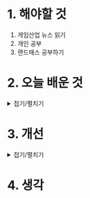 
# 1. 해야할 것

1. 게임산업 뉴스 읽기 
2. 개인 공부  
3. 랜드매스 공부하기



# 2. 오늘 배운 것

<details>
<summary>접기/펼치기</summary>

## 랜드매스
<img width="814" height="420" alt="image" src="https://github.com/user-attachments/assets/fcdbc23b-e04f-4438-8835-dffb4e7d137f" />

<img width="405" height="603" alt="image" src="https://github.com/user-attachments/assets/427ca66e-eba5-4e2e-968a-478ef11f016a" />

<img width="361" height="129" alt="image" src="https://github.com/user-attachments/assets/40e3bc16-23a6-4a02-8dc8-30ad770e60a3" />

<img width="363" height="189" alt="image" src="https://github.com/user-attachments/assets/502c4d3e-b7de-4089-8e01-12f361e57a43" />

## 랜드스케이프 머티리얼
<img width="508" height="384" alt="image" src="https://github.com/user-attachments/assets/dd8cd76c-aeb9-44b4-9cf2-8a99ef1a37ec" />

<img width="470" height="529" alt="image" src="https://github.com/user-attachments/assets/41bb9043-49ff-4e7c-8d37-d3725c3ee4fc" />

<img width="505" height="473" alt="image" src="https://github.com/user-attachments/assets/03ca6238-1f26-44e1-abb9-ce3353c8c78f" />

---
<img width="1518" height="470" alt="image" src="https://github.com/user-attachments/assets/cfc34333-f3cd-4615-8874-631c9e507a26" />

<img width="490" height="135" alt="image" src="https://github.com/user-attachments/assets/27589e34-cc63-4ca1-a8a9-c323d0a1cbbb" />

---
## 라이트 맵
<img width="836" height="444" alt="image" src="https://github.com/user-attachments/assets/16f9e907-78e7-4747-b375-6fac88929154" />

<img width="508" height="732" alt="image" src="https://github.com/user-attachments/assets/48eb0635-c7ea-48b0-b060-3cccb2168b5d" />

<img width="1491" height="720" alt="image" src="https://github.com/user-attachments/assets/8963fe23-f773-4fc8-8134-dcd07d4069da" />

## PCG
<img width="1040" height="705" alt="image" src="https://github.com/user-attachments/assets/bf04bc45-6326-458e-a229-a2f68a527b1c" />

</details>




# 3. 개선


<details>
<summary>접기/펼치기</summary>


</details>



# 4. 생각


